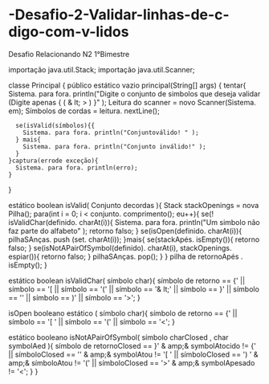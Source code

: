 # -Desafio-2-Validar-linhas-de-c-digo-com-v-lidos
Desafio Relacionando N2 1°Bimestre

importação java.util.Stack;
importação java.util.Scanner;

classe Principal {
  público estático vazio principal(String[] args) {
    tentar{
      Sistema. para fora. println("Digite o conjunto de simbolos que deseja validar (Digite apenas { ( & lt; > ) }" );
      Leitura do scanner = novo Scanner(Sistema. em);
      Símbolos de cordas = leitura. nextLine();

      se(isValid(símbolos){{
        Sistema. para fora. println("Conjuntoválido! " );
      } mais{
        Sistema. para fora. println("Conjunto inválido!" );
      }
    }captura(errode exceção){
      Sistema. para fora. println(erro);
    }
  }

  estático boolean isValid( Conjunto decordas ){
    Stack<Caractere> stackOpenings = nova Pilha();
    para(int i = 0; i < conjunto. comprimento(); eu++){
      se(! isValidChar(definido. charAt(i)){
        Sistema. para fora. println("Um simbolo não faz parte do alfabeto" );
        retorno falso;
      }
      se(isOpen(definido. charAt(i)){
 pilhaSAnças. push (set. charAt(i));
      }mais{
        se(stackApés. isEmpty()){
          retorno falso;
        }
        se(isNotAPairOfSymbol(definido). charAt(i), stackOpenings. espiar()){
          retorno falso;
        }
 pilhaSAnças. pop();
      }
    }
    pilha de retornoApés . isEmpty();
  }

  estático boolean isValidChar( símbolo char){
    símbolo de retorno ==  {'  || símbolo ==  '[ ||  símbolo ==  '('  || símbolo ==  '& lt;'  || símbolo ==  }'  || símbolo ==  '' ||  símbolo ==  )'  || símbolo   == '>';
  }

  isOpen booleano estático ( símbolo char){
    símbolo de retorno ==  {'  || símbolo ==  '[ '  || símbolo ==  '('  || símbolo == '<';
  }

  estático booleano isNotAPairOfSymbol( símbolo charClosed , char symbolAed ){
    símbolo de retornoClosed ==  }'  & amp;& symbolAtocido !=  {'  || símboloClosed ==  ''  & amp;& symbolAtou !=  '[ '  || símboloClosed ==  ') ' &  amp;&  símboloAtou !=  '('  || símboloClosed ==  '>'  & amp;& symbolApesado != '<';
  }
}
